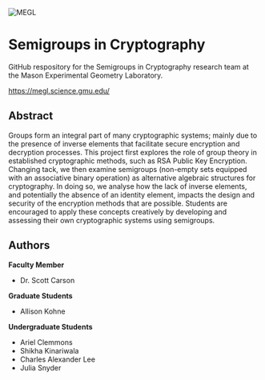 ![MEGL](https://meglab.wdfiles.com/local--files/home:home/megl_logo_color.png)

# Semigroups in Cryptography
GitHub respository for the Semigroups in Cryptography research team at the Mason Experimental Geometry Laboratory.

https://megl.science.gmu.edu/

## Abstract
Groups form an integral part of many cryptographic systems; mainly due to the presence of inverse elements that facilitate secure encryption and decryption processes. This project first explores the role of group theory in established cryptographic methods, such as RSA Public Key Encryption. Changing tack, we then examine semigroups (non-empty sets equipped with an associative binary operation) as alternative algebraic structures for cryptography. In doing so, we analyse how the lack of inverse elements, and potentially the absence of an identity element, impacts the design and security of the encryption methods that are possible. Students are encouraged to apply these concepts creatively by developing and assessing their own cryptographic systems using semigroups.

## Authors
**Faculty Member**
* Dr. Scott Carson

**Graduate Students**
* Allison Kohne

**Undergraduate Students**
* Ariel Clemmons
* Shikha Kinariwala
* Charles Alexander Lee
* Julia Snyder
